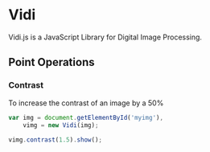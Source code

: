 Vidi
====

Vidi.js is a JavaScript Library for Digital Image Processing.

## Point Operations

### Contrast
To increase the contrast of an image by a 50% 

```javascript
var img = document.getElementById('myimg'),
    vimg = new Vidi(img);
    
vimg.contrast(1.5).show();
```